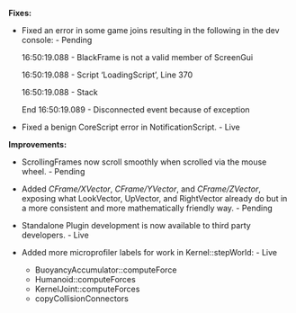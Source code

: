 **Fixes:**

* Fixed an error in some game joins resulting in the following in the dev console: - Pending

    16:50:19.088 - BlackFrame is not a valid member of ScreenGui
    
    16:50:19.088 - Script ‘LoadingScript’, Line 370 
    
    16:50:19.088 - Stack
    
    End 16:50:19.089 - Disconnected event because of exception

* Fixed a benign CoreScript error in NotificationScript. - Live

**Improvements:**

* ScrollingFrames now scroll smoothly when scrolled via the mouse wheel. - Pending    
	
* Added *CFrame/XVector*, *CFrame/YVector*, and *CFrame/ZVector*, exposing what LookVector, UpVector, and RightVector already do but in a more consistent and more mathematically friendly way. - Pending

* Standalone Plugin development is now available to third party developers. - Live

* Added more microprofiler labels for work in Kernel::stepWorld: - Live

   * BuoyancyAccumulator::computeForce
   * Humanoid::computeForces
   * KernelJoint::computeForces
   * copyCollisionConnectors